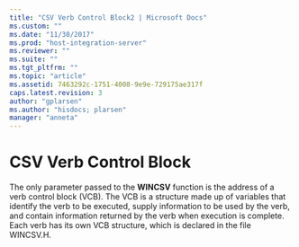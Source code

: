 ```yaml
---
title: "CSV Verb Control Block2 | Microsoft Docs"
ms.custom: ""
ms.date: "11/30/2017"
ms.prod: "host-integration-server"
ms.reviewer: ""
ms.suite: ""
ms.tgt_pltfrm: ""
ms.topic: "article"
ms.assetid: 7463292c-1751-4008-9e9e-729175ae317f
caps.latest.revision: 3
author: "gplarsen"
ms.author: "hisdocs; plarsen"
manager: "anneta"
---
```

# CSV Verb Control Block
The only parameter passed to the **WINCSV** function is the address of a verb control block (VCB). The VCB is a structure made up of variables that identify the verb to be executed, supply information to be used by the verb, and contain information returned by the verb when execution is complete. Each verb has its own VCB structure, which is declared in the file WINCSV.H.